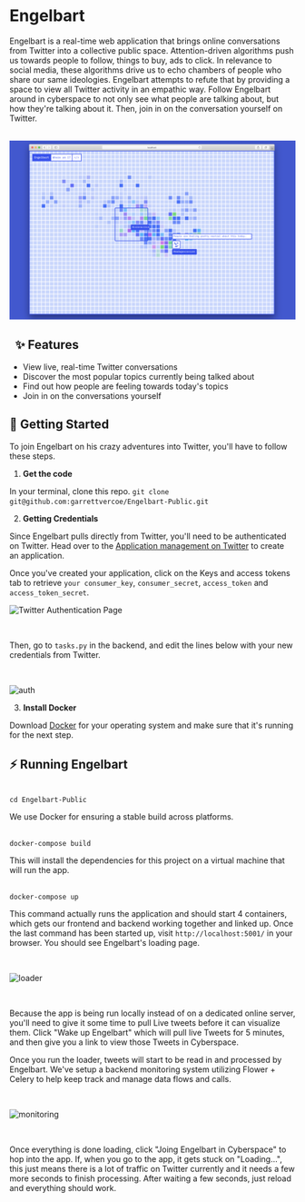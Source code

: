 # Engelbart

Engelbart is a real-time web application that brings online conversations from Twitter into a collective public space. Attention-driven algorithms push us towards people to follow, things to buy, ads to click. In relevance to social media, these algorithms drive us to echo chambers of people who share our same ideologies. Engelbart attempts to refute that by providing a space to view all Twitter activity in an empathic way. Follow Engelbart around in cyberspace to not only see what people are talking about, but how they're talking about it. Then, join in on the conversation yourself on Twitter.

&nbsp;
![cover](/Engelbart.png)

&nbsp;
✨ Features
---

* View live, real-time Twitter conversations
* Discover the most popular topics currently being talked about
* Find out how people are feeling towards today's topics
* Join in on the conversations yourself

🚀 Getting Started
---

To join Engelbart on his crazy adventures into Twitter, you'll have to follow these steps.

1. **Get the code**

  In your terminal, clone this repo.
```git clone git@github.com:garrettvercoe/Engelbart-Public.git```

2. **Getting Credentials**

  Since Engelbart pulls directly from Twitter, you'll need to be authenticated on Twitter.  Head over to the [Application management on Twitter](https://developer.twitter.com/en/apps) to create an application.
  
  Once you've created your application, click on the Keys and access tokens tab to retrieve `your consumer_key`, `consumer_secret`, `access_token` and `access_token_secret`.
  &nbsp;
  
![Twitter Authentication Page](https://camo.githubusercontent.com/c8c251be2fdc49039fb26a2e67d89feff3e63d34/68747470733a2f2f7370617469652e6769746875622e696f2f747769747465722d73747265616d696e672d6170692f696d616765732f747769747465722e6a7067)

&nbsp;

Then, go to `tasks.py` in the backend, and edit the lines below with your new credentials from Twitter.

&nbsp;

  ![auth](/auth.png)
  
&nbsp;
3. **Install Docker**

  Download [Docker](https://docs.docker.com/get-docker/) for your operating system and make sure that it's running for the next step.

⚡️ Running Engelbart
---

```

cd Engelbart-Public

```

We use Docker for ensuring a stable build across platforms. 


```

docker-compose build

```

This will install the dependencies for this project on a virtual machine that will run the app.

```

docker-compose up

```

This command actually runs the application and should start 4 containers, which gets our frontend and backend working together and linked up. Once the last command has been started up, visit `http://localhost:5001/` in your browser. You should see Engelbart's loading page.

&nbsp;

![loader](/Loader.png)

&nbsp;

Because the app is being run locally instead of on a dedicated online server, you'll need to give it some time to pull Live tweets before it can visualize them.
Click "Wake up Engelbart" which will pull live Tweets for 5 minutes, and then give you a link to view those Tweets in Cyberspace.


Once you run the loader, tweets will start to be read in and processed by Engelbart. We've setup a backend monitoring system utilizing Flower + Celery to help keep track and manage data flows and calls.

&nbsp;

![monitoring](/monitoring.png)

&nbsp;

Once everything is done loading, click "Joing Engelbart in Cyberspace" to hop into the app. If, when you go to the app, it gets stuck on "Loading...", this just means there is a lot of traffic on Twitter currently and it needs a few more seconds to finish processing. After waiting a few seconds, just reload and everything should work.


